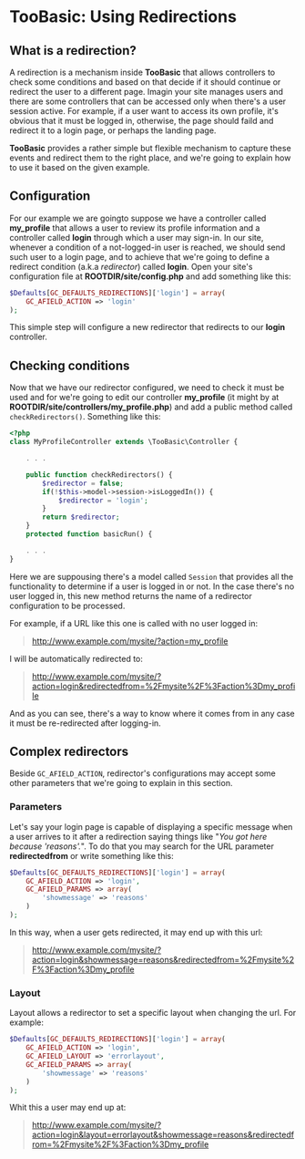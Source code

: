 # TooBasic: Using Redirections
## What is a redirection?
A redirection is a mechanism inside __TooBasic__ that allows controllers to check
some conditions and based on that decide if it should continue or redirect the
user to a different page.
Imagin your site manages users and there are some controllers that can be accessed
only when there's a user session active.
For example, if a user want to access its own profile, it's obvious that it must
be logged in, otherwise, the page should faild and redirect it to a login page, or
perhaps the landing page.

__TooBasic__ provides a rather simple but flexible mechanism to capture these
events and redirect them to the right place, and we're going to explain how to use
it based on the given example.

## Configuration
For our example we are goingto suppose we have a controller called __my_profile__
that allows a user to review its profile information and a controller called
__login__ through which a user may sign-in.
In our site, whenever a condition of a not-logged-in user is reached, we should
send such user to a login page, and to achieve that we're going to define a
redirect condition (a.k.a _redirector_) called __login__.
Open your site's configuration file at __ROOTDIR/site/config.php__ and add
something like this:
```php
$Defaults[GC_DEFAULTS_REDIRECTIONS]['login'] = array(
	GC_AFIELD_ACTION => 'login'
);
```
This simple step will configure a new redirector that redirects to our __login__
controller.

## Checking conditions
Now that we have our redirector configured, we need to check it must be used and
for we're going to edit our controller __my_profile__ (it might by at
__ROOTDIR/site/controllers/my_profile.php__) and add a public method called
`checkRedirectors()`. Something like this:

```php
<?php
class MyProfileController extends \TooBasic\Controller {

	. . .

	public function checkRedirectors() {
		$redirector = false;
		if(!$this->model->session->isLoggedIn()) {
			$redirector = 'login';
		}
		return $redirector;
	}
	protected function basicRun() {

	. . .
}
```
Here we are suppousing there's a model called `Session` that provides all the
functionality to determine if a user is logged in or not.
In the case there's no user logged in, this new method returns the name of a
redirector configuration to be processed.

For example, if a URL like this one is called with no user logged in:

>http://www.example.com/mysite/?action=my_profile

I will be automatically redirected to:

>http://www.example.com/mysite/?action=login&redirectedfrom=%2Fmysite%2F%3Faction%3Dmy_profile

And as you can see, there's a way to know where it comes from in any case it must
be re-redirected after logging-in.

## Complex redirectors
Beside `GC_AFIELD_ACTION`, redirector's configurations may accept some other
parameters that we're going to explain in this section.

### Parameters
Let's say your login page is capable of displaying a specific message when a user
arrives to it after a redirection saying things like "_You got here because
'reasons'._".
To do that you may search for the URL parameter __redirectedfrom__ or write
something like this:
```php
$Defaults[GC_DEFAULTS_REDIRECTIONS]['login'] = array(
	GC_AFIELD_ACTION => 'login',
	GC_AFIELD_PARAMS => array(
		'showmessage' => 'reasons'
	)
);
```
In this way, when a user gets redirected, it may end up with this url:

>http://www.example.com/mysite/?action=login&showmessage=reasons&redirectedfrom=%2Fmysite%2F%3Faction%3Dmy_profile

### Layout
Layout allows a redirector to set a specific layout when changing the url.
For example:
```php
$Defaults[GC_DEFAULTS_REDIRECTIONS]['login'] = array(
	GC_AFIELD_ACTION => 'login',
	GC_AFIELD_LAYOUT => 'errorlayout',
	GC_AFIELD_PARAMS => array(
		'showmessage' => 'reasons'
	)
);
```
Whit this a user may end up at:

>http://www.example.com/mysite/?action=login&layout=errorlayout&showmessage=reasons&redirectedfrom=%2Fmysite%2F%3Faction%3Dmy_profile
